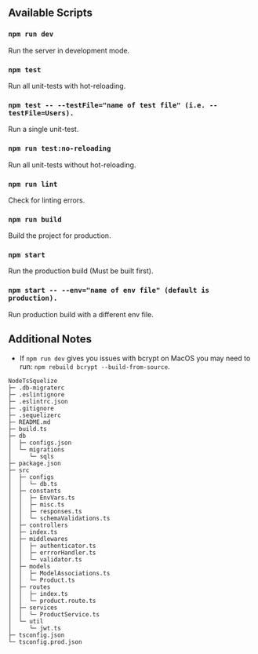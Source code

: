 

## Available Scripts

### `npm run dev`

Run the server in development mode.

### `npm test`

Run all unit-tests with hot-reloading.

### `npm test -- --testFile="name of test file" (i.e. --testFile=Users).`

Run a single unit-test.

### `npm run test:no-reloading`

Run all unit-tests without hot-reloading.

### `npm run lint`

Check for linting errors.

### `npm run build`

Build the project for production.

### `npm start`

Run the production build (Must be built first).

### `npm start -- --env="name of env file" (default is production).`

Run production build with a different env file.


## Additional Notes

- If `npm run dev` gives you issues with bcrypt on MacOS you may need to run: `npm rebuild bcrypt --build-from-source`. 

```
NodeTsSquelize
├─ .db-migraterc
├─ .eslintignore
├─ .eslintrc.json
├─ .gitignore
├─ .sequelizerc
├─ README.md
├─ build.ts
├─ db
│  ├─ configs.json
│  └─ migrations
│     └─ sqls
├─ package.json
├─ src
│  ├─ configs
│  │  └─ db.ts
│  ├─ constants
│  │  ├─ EnvVars.ts
│  │  ├─ misc.ts
│  │  ├─ responses.ts
│  │  └─ schemaValidations.ts
│  ├─ controllers
│  ├─ index.ts
│  ├─ middlewares
│  │  ├─ authenticator.ts
│  │  ├─ errrorHandler.ts
│  │  └─ validator.ts
│  ├─ models
│  │  ├─ ModelAssociations.ts
│  │  └─ Product.ts
│  ├─ routes
│  │  ├─ index.ts
│  │  └─ product.route.ts
│  ├─ services
│  │  └─ ProductService.ts
│  └─ util
│     └─ jwt.ts
├─ tsconfig.json
└─ tsconfig.prod.json

```